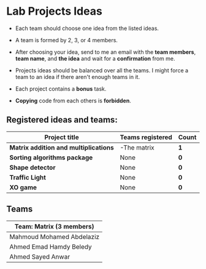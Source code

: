 # Lab Projects Ideas

- Each team should choose one idea from the listed ideas.


- A team is formed by 2, 3, or 4 members.
- After choosing your idea, send to me an email with the **team members**, **team name**, and **the idea** and wait for a **confirmation** from me.
- Projects ideas should be balanced over all the teams. I might force a team to an idea if there aren't enough teams in it.
- Each project contains a **bonus** task.
- **Copying** code from each others is **forbidden**.



## Registered ideas and teams:

| Project title                           | Teams registered | Count |
| --------------------------------------- | ---------------- | ----- |
| **Matrix addition and multiplications** | -The matrix      | **1** |
| **Sorting algorithms package**          | None             | **0** |
| **Shape detector**                      | None             | **0** |
| **Traffic Light**                       | None             | **0** |
| **XO game**                             | None             | **0** |



## Teams

| Team: Matrix (3 members)  |
| ------------------------- |
| Mahmoud Mohamed Abdelaziz |
| Ahmed Emad Hamdy Beledy   |
| Ahmed Sayed Anwar         |

